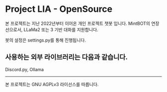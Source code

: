 # Project LIA - OpenSource
본 프로젝트는 지난 2022년부터 이어온 개인 프로젝트 챗봇 입니다.
MintBOT의 연장선으로서, LLaMa2 또는 3 기반 대화를 지원합니다.

봇의 설정은 settings.py를 통해 진행됩니다.

## 사용하는 외부 라이브러리는 다음과 같습니다.
Discord.py, Ollama

--------------
본 프로젝트는 GNU AGPLv3 라이선스를 따릅니다.
